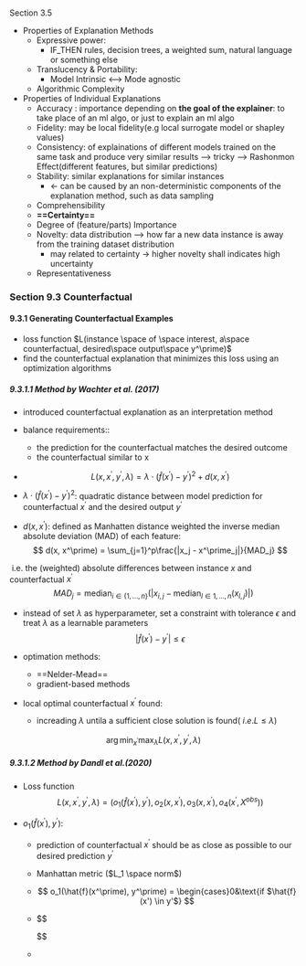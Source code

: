 

### 

Section 3.5

-   Properties of Explanation Methods
    -   Expressive power:
        -   IF_THEN rules, decision trees,  a weighted sum, natural language or something else
    -   Translucency & Portability:
        -   Model Intrinsic <--> Mode agnostic
    -   Algorithmic Complexity
-   Properties of Individual Explanations
    -   Accuracy : importance depending on **the goal of the explainer**: to take place of an ml algo, or just to explain an ml algo
    -   Fidelity: may be local fidelity(e.g local surrogate model or shapley values)
    -   Consistency: of explainations of different models trained on the same task and produce very similar results --> tricky --> Rashonmon Effect(different features, but similar predictions)
    -   Stability: similar explanations for similar instances
        -    <- can be caused by an non-deterministic components of the explanation method, such as data sampling
    -   Comprehensibility
    -   **==Certainty==**
    -   Degree of (feature/parts) Importance
    -   Novelty: data distribution --> how far a new data instance is away from the training dataset distribution
        -   may related to certainty -> higher novelty shall indicates high uncertainty
    -   Representativeness

### Section 9.3 Counterfactual

#### 9.3.1 Generating Counterfactual Examples

-   loss function $L(instance \space of \space interest, a\space counterfactual,  desired\space output\space y^\prime)$
-   find the counterfactual explanation that minimizes this loss using an optimization algorithms

##### 9.3.1.1 Method by Wachter et al. (2017)

-   introduced counterfactual explanation as an interpretation method

-   balance requirements::

    -    the prediction for the counterfactual matches the desired outcome 
    -   the counterfactual similar to x

-   $$
    L(x, x^\prime, y^\prime, \lambda) = \lambda\cdot(\hat{f}(x^\prime) - y^\prime)^2 + d(x, x^\prime)
    $$

-   $\lambda\cdot(\hat{f}(x^\prime) - y^\prime)^2$: quadratic distance between model prediction for counterfactual $x^\prime$ and the desired output $y^\prime$

-   $d(x, x^\prime)$: defined as Manhatten distance weighted the inverse median absolute deviation (MAD) of each feature:
    $$
    d(x, x^\prime) = \sum_{j=1}^p\frac{|x_j - x^\prime_j|}{MAD_j}
    $$

​       i.e. the (weighted) absolute differences between instance $x$ and counterfactual $x^\prime$
$$
MAD_j = \text{median}_{i\in{}\{1, \ldots, n\}}(|x_{i,j}-\text{median}_{l\in{}{1, \ldots, n}}(x_{l, j})|)
$$

-   instead of set  $\lambda$ as hyperparameter, set a constraint with tolerance $\epsilon$ and treat $\lambda$ as a learnable parameters
    $$
    |\hat{f}(x^\prime) - y^\prime|\leq\epsilon
    $$
    

-   optimation methods:
    -   ==Nelder-Mead==
    -   gradient-based methods

-   local optimal counterfactual $x^\prime$ found: 
    -   increading $\lambda$ untila a sufficient close solution is found( $i.e. L\leq \lambda$)

$$
\arg\min_{x^\prime}\max_{\lambda}L(x, x^\prime, y^\prime, \lambda)
$$

##### 9.3.1.2 Method by Dandl et al.(2020)

-   Loss function
    $$
    L(x, x^\prime, y^\prime, \lambda) = \big(o_1(\hat{f}(x^\prime), y^\prime), o_2(x, x^\prime), o_3(x, x^\prime), o_4(x^\prime, X^{obs})\big)
    $$
    

-   $o_1(\hat{f}(x^\prime), y^\prime)$: 

    -   prediction of counterfactual $x^\prime$ should be as close as possible to our desired prediction $y^\prime$

    -   Manhattan metric ($L_1 \space norm$)

    -   $$
        o_1(\hat{f}(x^\prime), y^\prime) = \begin{cases}0&\text{if $\hat{f}(x') \in y'$}
        $$

    -   $$
        
        $$

    -   

